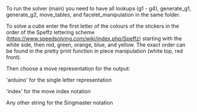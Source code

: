 To run the solver (main) you need to have all lookups (g1 - g4), generate_g1, generate_g2, move_tables, and facelet_manipulation in the same folder.

To solve a cube enter the first letter of the colours of the stickers in the order of the Speffz lettering scheme (https://www.speedsolving.com/wiki/index.php/Speffz)
starting with the white side, then red, green, orange, blue, and yellow. The exact order can be found in the pretty print function in piece manipulation (white top, red front).

Then choose a move representation for the output:

'arduino' for the single letter representation

'index' for the move index notation

Any other string for the Singmaster notation

